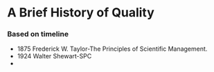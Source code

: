 # A Brief History of Quality
### Based on timeline
* 1875 Frederick W. Taylor-The Principles of Scientific Management.
* 1924 Walter Shewart-SPC
* 
